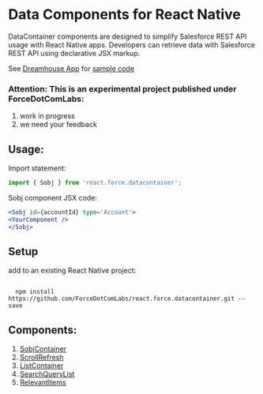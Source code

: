 # Data Components for React Native

DataContainer components are designed to simplify Salesforce REST API usage with React Native apps.
Developers can retrieve data with Salesforce REST API using declarative JSX markup.

See [Dreamhouse App](https://github.com/ForceDotComLabs/dreamhouse-mobile-react) for [sample code](https://github.com/ForceDotComLabs/dreamhouse-mobile-react/blob/master/js/app/)


### Attention: This is an experimental project published under ForceDotComLabs: 

1. work in progress
2. we need your feedback


## Usage:

Import statement:

```jsx
import { Sobj } from 'react.force.datacontainer';
```

Sobj component JSX code:

```jsx
<Sobj id={accountId} type='Account'>
<YourComponent />
</Sobj>
```


## Setup

add to an existing React Native project:

```

  npm install https://github.com/ForceDotComLabs/react.force.datacontainer.git --save

```

## Components:
1. [SobjContainer](/src/SobjContainer)
2. [ScrollRefresh](/src/ScrollRefresh)
3. [ListContainer](/src/List)
4. [SearchQueryList](/src/SearchQueryList)
5. [RelevantItems](/src/RelevantItems)
